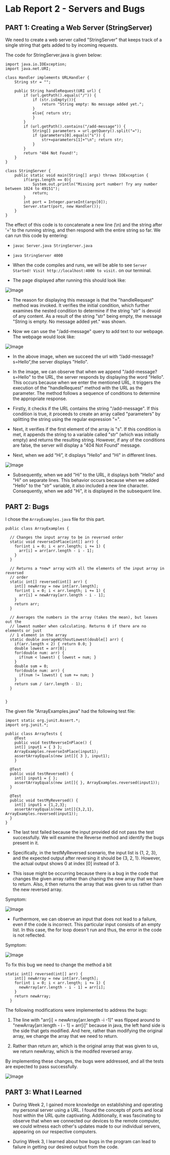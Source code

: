 # Lab Report 2 - Servers and Bugs

## PART 1: Creating a Web Server (StringServer)
We need to create a web server called "StringServer" that keeps track of a single string that gets added to by incoming requests.

The code for StringServer.java is given below:

```
import java.io.IOException;
import java.net.URI;

class Handler implements URLHandler {
    String str = "";

    public String handleRequest(URI url) {
        if (url.getPath().equals("/")) {
            if (str.isEmpty()){
                return "String empty: No message added yet.";
            }
            else{ return str;
            }
        }
        if (url.getPath().contains("/add-message")) {
            String[] parameters = url.getQuery().split("=");
            if (parameters[0].equals("s")) {
                str+=parameters[1]+"\n"; return str;
            }
        }
        return "404 Not Found!";
    }
}

class StringServer {
    public static void main(String[] args) throws IOException {
        if(args.length == 0){
            System.out.println("Missing port number! Try any number between 1024 to 49151");
            return;
        }
        int port = Integer.parseInt(args[0]);
        Server.start(port, new Handler());
    }
}
```

The effect of this code is to concatenate a new line (\n) and the string after '=' to the running string, and then respond with the entire string so far.
We can run this code by entering:
* `javac Server.java StringServer.java`
* `java StringServer 4000`

* When the code compiles and runs, we will be able to see `Server Started! Visit http://localhost:4000 to visit.` on our terminal.
* The page displayed after running this should look like:

![Image](empty.png)

* The reason for displaying this message is that the "handleRequest" method was invoked. It verifies the initial condition, which further examines the nested condition to determine if the string "str" is devoid of any content. As a result of the string "str" being empty, the message "String is empty. No message added yet." was shown.

* Now we can use the "/add-message" query to add text to our webpage. The webpage would look like:

![Image](hello.png)

* In the above image, when we succeed the url with “/add-message?s=Hello”,the server displays "Hello".

* In the image, we can observe that when we append "/add-message?s=Hello" to the URL, the server responds by displaying the word "Hello". This occurs because when we enter the mentioned URL, it triggers the execution of the "handleRequest" method with the URL as the parameter. The method follows a sequence of conditions to determine the appropriate response.

* Firstly, it checks if the URL contains the string "/add-message". If this condition is true, it proceeds to create an array called "parameters" by splitting the string using the regular expression "=".

* Next, it verifies if the first element of the array is "s". If this condition is met, it appends the string to a variable called "str" (which was initially empty) and returns the resulting string. However, if any of the conditions are false, the server will display a "404 Not Found" message.

* Next, when we add “Hi”, it displays "Hello" and "Hi" in different lines.

![Image](hi.png)

* Subsequently, when we add "Hi" to the URL, it displays both "Hello" and "Hi" on separate lines. This behavior occurs because when we added "Hello" to the "str" variable, it also included a new line character. Consequently, when we add "Hi", it is displayed in the subsequent line.

## PART 2: Bugs

I chose the `ArrayExamples.java` file for this part.

```
public class ArrayExamples {

  // Changes the input array to be in reversed order
  static void reverseInPlace(int[] arr) {
    for(int i = 0; i < arr.length; i += 1) {
      arr[i] = arr[arr.length - i - 1];
    }
  }

  // Returns a *new* array with all the elements of the input array in reversed
  // order
  static int[] reversed(int[] arr) {
    int[] newArray = new int[arr.length];
    for(int i = 0; i < arr.length; i += 1) {
      arr[i] = newArray[arr.length - i - 1];
    }
    return arr;
  }

  // Averages the numbers in the array (takes the mean), but leaves out the
  // lowest number when calculating. Returns 0 if there are no elements or just
  // 1 element in the array
  static double averageWithoutLowest(double[] arr) {
    if(arr.length < 2) { return 0.0; }
    double lowest = arr[0];
    for(double num: arr) {
      if(num < lowest) { lowest = num; }
    }
    double sum = 0;
    for(double num: arr) {
      if(num != lowest) { sum += num; }
    }
    return sum / (arr.length - 1);
  }


}
```

The given file "ArrayExamples.java" had the following test file:

```
import static org.junit.Assert.*;
import org.junit.*;

public class ArrayTests {
	@Test 
	public void testReverseInPlace() {
    int[] input1 = { 3 };
    ArrayExamples.reverseInPlace(input1);
    assertArrayEquals(new int[]{ 3 }, input1);
	}

  @Test
  public void testReversed() {
    int[] input1 = { };
    assertArrayEquals(new int[]{ }, ArrayExamples.reversed(input1));
  }
  
  @Test
  public void testMyReversed() {
    int[] input1 = {1,2,3};
    assertArrayEquals(new int[]{3,2,1}, ArrayExamples.reversed(input1));
  }
}
```

* The last test failed because the input provided did not pass the test successfully. We will examine the Reverse method and identify the bugs present in it.

* Specifically, in the testMyReversed scenario, the input list is {1, 2, 3}, and the expected output after reversing it should be {3, 2, 1}. However, the actual output shows 0 at index [0] instead of 3.

* This issue might be occurring because there is a bug in the code that changes the given array rather than chaning the new array that we have to return. Also, it then returns the array that was given to us rather than the new reversed array.

Symptom:

![Image](tests2.png)

* Furthermore, we can observe an input that does not lead to a failure, even if the code is incorrect. This particular input consists of an empty list. In this case, the for loop doesn't run and thus, the error in the code is not reflected.

Symptom:

![Image](tests.png)

To fix this bug we need to change the method a bit

```
static int[] reversed(int[] arr) {
    int[] newArray = new int[arr.length];
    for(int i = 0; i < arr.length; i += 1) {
      newArray[arr.length - i - 1] = arr[i];
    }
    return newArray;
  }
```

The following modifications were implemented to address the bugs:

1. The line with "arr[i] = newArray[arr.length -i -1]" was flipped around to "newArray[arr.length - i - 1] = arr[i]" because in java, the left hand side is the side that gets modified. And here, rather than modifying the original array, we change the array that we need to return.

2. Rather than return arr, which is the original array that was given to us, we return newArray, which is the modifed reversed array.

By implementing these changes, the bugs were addressed, and all the tests are expected to pass successfully.

![Image](tests.png)

## PART 3: What I Learned

* During Week 2, I gained more knowledge on establishing and operating my personal server using a URL. I found the concepts of ports and local host within the URL quite captivating. Additionally, it was fascinating to observe that when we connected our devices to the remote computer, we could witness each other's updates made to our individual servers, appearing on our respective computers.

* During Week 3, I learned about how bugs in the program can lead to failure in getting our desired output from the code.

